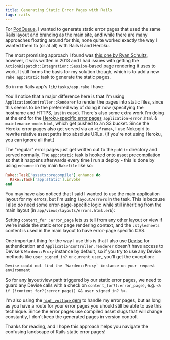 ```yaml
---
title: Generating Static Error Pages with Rails
tags: rails
---
```

For [PodQueue](https://podqueue.fm), I wanted to generate static error pages that used the same Rails layout and branding as the main site, and while there are many approaches floating around for this, none quite worked exactly the way I wanted them to (or at all) with Rails 6 and Heroku.

The most promising approach I found was [this one by Ryan Schultz](https://blog.grio.com/2013/07/generating-static-pages-with-rails.html), however, it was written in 2013 and I had issues with getting the `ActionDispatch::Integration::Session`-based page rendering it uses to work. It still forms the basis for my solution though, which is to add a new `rake app:static` task to generate the static pages.

So in my Rails app's `lib/tasks/app.rake` I have:

<script src="https://gist.github.com/ryanfb/c9a2f865583752ae63709cb6152b3807.js"></script>

You'll notice that a major difference here is that I'm using `ApplicationController::Renderer` to render the pages into static files, since this seems to be the preferred way of doing it now (specifying the hostname and HTTPS, just in case). There's also some extra work I'm doing at the end for the [Heroku-specific error pages](https://devcenter.heroku.com/articles/error-pages) `application-error.html` & `maintenance-mode.html`, which get pushed to an S3 bucket. Since the Heroku error pages also get served via an `<iframe>`, I use Nokogiri to rewrite relative asset paths into absolute URLs. (If you're not using Heroku, you can ignore all that.)

The "regular" error pages just get written out to the `public` directory and served normally. The `app:static` task is hooked onto asset precompilation so that it happens afterwards every time I run a deploy - this is done by using `enhance` in my main `Rakefile` like so:

```ruby
Rake::Task['assets:precompile'].enhance do
  Rake::Task['app:static'].invoke
end
```

You may have also noticed that I said I wanted to use the main application layout for my errors, but I'm using `layout/errors` in the task. This is because I also *do* need some error-page-specific logic while still inheriting from the main layout (in `app/views/layouts/errors.html.erb`):

<script src="https://gist.github.com/ryanfb/949b4fd8e27f095bd46dc37cb7237bb2.js"></script>

Setting `content_for :error_page` lets us tell from any other layout or view if we're inside the static error page rendering context, and the `:stylesheets` content is used in the main layout to have error-page specific CSS.

One important thing for the way I use this is that I also use [Devise](https://github.com/heartcombo/devise) for authentication and `ApplicationController.renderer` doesn't have access to Devise's `Warden::Proxy` instance by default, so if you try to use any Devise methods like `user_signed_in?` or `current_user`, you'll get the exception:

    Devise could not find the `Warden::Proxy` instance on your request environment

So for any layout/view path triggered by our static error pages, we need to guard any Devise calls with a check on `content_for?(:error_page)`, e.g. `<% if (!content_for?(:error_page)) && user_signed_in? %>`.

I'm also using the [`high_voltage` gem](https://github.com/thoughtbot/high_voltage) to handle my error pages, but as long as you have a route for your error pages you should still be able to use this technique. Since the error pages use compiled asset slugs that will change constantly, I don't keep the generated pages in version control.

Thanks for reading, and I hope this approach helps you navigate the confusing landscape of Rails static error pages!
